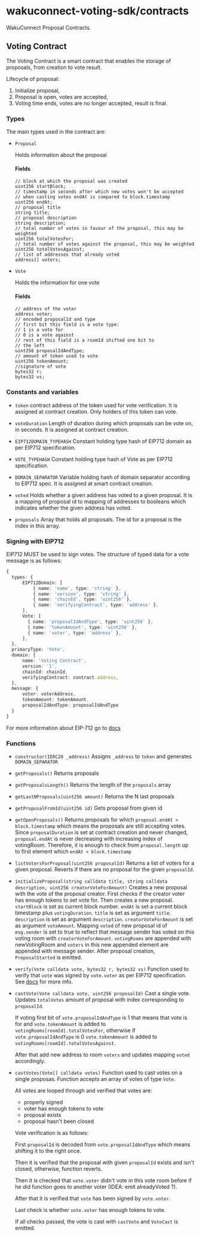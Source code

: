 # wakuconnect-voting-sdk/contracts 

WakuConnect Proposal Contracts.

## Voting Contract

The Voting Contract is a smart contract that enables the storage of proposals, from creation to vote result.

Lifecycle of proposal:

1. Initialize proposal,
2. Proposal is open, votes are accepted,
3. Voting time ends, votes are no longer accepted, result is final.
    
### Types

The main types used in the contract are:

- `Proposal`

    Holds information about the proposal

    #### Fields
    ```solidity
    // block at which the proposal was created
    uint256 startBlock;
    // timestamp in seconds after which new votes won't be accepted
    // when casting votes endAt is compared to block.timestamp
    uint256 endAt;
    // proposal title
    string title;
    // proposal description
    string description;
    // total number of votes in favour of the proposal, this may be weighted
    uint256 totalVotesFor;
    // total number of votes against the proposal, this may be weighted
    uint256 totalVotesAgainst;
    // list of addresses that already voted
    address[] voters;
    ```

- `Vote`

    Holds the information for one vote

    #### Fields
    ```solidity
    // address of the voter
    address voter;
    // encoded proposalId and type
    // first bit this field is a vote type:
    // 1 is a vote for
    // 0 is a vote against
    // rest of this field is a roomId shifted one bit to 
    // the left
    uint256 proposalIdAndType;
    // amount of token used to vote
    uint256 tokenAmount;
    //signature of vote
    bytes32 r;
    bytes32 vs;
    ```

### Constants and variables

- `token`
    contract address of the token used for vote verification.
    It is assigned at contract creation.
    Only holders of this token can vote.

- `voteDuration`
    Length of duration during which proposals can be vote on, in seconds.
    It is assigned at contract creation.

- `EIP712DOMAIN_TYPEHASH`
    Constant holding type hash of EIP712 domain as per EIP712 specification.

- `VOTE_TYPEHASH`
    Constant holding type hash of Vote as per EIP712 specification.

- `DOMAIN_SEPARATOR`
    Variable holding hash of domain separator according to EIP712 spec.
    It is assigned at smart contract creation.

- `voted`
    Holds whether a given address has voted to a given proposal.
    It is a mapping of proposal id to mapping of addresses to booleans which indicates whether the given address has voted.

- `proposals`
    Array that holds all proposals.
    The id for a proposal is the index in this array.

### Signing with EIP712

EIP712 MUST be used to sign votes.
The structure of typed data for a vote message is as follows:
```ts
{
  types: {
      EIP712Domain: [
          { name: 'name', type: 'string' },
          { name: 'version', type: 'string' },
          { name: 'chainId', type: 'uint256' },
          { name: 'verifyingContract', type: 'address' },
      ],
      Vote: [
        { name: 'proposalIdAndType', type: 'uint256' },
        { name: 'tokenAmount', type: 'uint256' },
        { name: 'voter', type: 'address' },
      ],
  },
  primaryType: 'Vote',
  domain: {
      name: 'Voting Contract',
      version: '1',
      chainId: chainId,
      verifyingContract: contract.address,
  },
  message: {
      voter: voterAddress,
      tokenAmount: tokenAmount,
      proposalIdAndType: proposalIdAndType
  }
}
```

For more information about EIP-712 go to [docs](https://eips.ethereum.org/EIPS/eip-712)

### Functions

- `constructor(IERC20 _address)`
    Assigns `_address` to `token` and generates `DOMAIN_SEPARATOR`

- `getProposals()`
    Returns proposals

- `getProposalsLength()`
    Returns the length of the `proposals` array

- `getLastNProposals(uint256 amount)`
    Returns the N last proposals

- `getProposalFromId(uint256 id)`
    Gets proposal from given id

- `getOpenProposals()`
    Returns proposals for which `proposal.endAt > block.timestamp` which means the proposals are still accepting votes.
    Since `proposalDuration` is set at contract creation and never changed,
    `proposal.endAt` is never decreasing with increasing index of votingRoom.
    Therefore, it is enough to check from `proposal.length` up to first element which `endAt < block.timestamp`

- `listVotersForProposal(uint256 proposalId)`
    Returns a list of voters for a given proposal.
    Reverts if there are no proposal for the given `proposalId`.

- `initializeProposal(string calldata title, string calldata description, uint256 creatorVoteForAmount)`
    Creates a new proposal with the vote of the proposal creator.
    First checks if the creator voter has enough tokens to set vote for.
    Then creates a new proposal.
    `startBlock` is set as current block number.
    `endAt` is set a current block timestamp plus `votingDuration`.
    `title` is set as argument `title`.
    `description` is set as argument `description`.
    `creatorVoteForAmount` is set as argument `voteAmount`.
    Mapping `voted` of new proposal id of `msg.sender` is set to true to reflect that message sender has voted on this voting room with `creatorVoteForAmount`.
    `votingRooms` are appended with newVotingRoom and `voters` in this new appended element are appended with message sender.
    After proposal creation, `ProposalStarted` is emitted.

- `verify(Vote calldata vote, bytes32 r, bytes32 vs)`
    Function used to verify that `vote` was signed by `vote.voter` as per EIP712 specification.
    See [docs](https://eips.ethereum.org/EIPS/eip-712) for more info.

- `castVote(Vote calldata vote, uint256 proposalId)`
    Cast a single vote.
    Updates `totalVotes` amount of proposal with index corresponding to `proposalId`.

    If voting first bit of `vote.proposalIdAndType` is 1 that means that vote is for and `vote.tokenAmount` is added to `votingRooms[roomId].totalVotesFor`, otherwise if `vote.proposalIdAndType` is 0 `vote.tokenAmount` is added to `votingRooms[roomId].totalVotesAgainst`.

    After that add new address to room `voters` and updates mapping `voted` accordingly.

- `castVotes(Vote[] calldata votes)`
    Function used to cast votes on a single proposas.
    Function accepts an array of votes of type `Vote`.

    All votes are looped through and verified that votes are:
    - properly signed
    - voter has enough tokens to vote
    - proposal exists
    - proposal hasn't been closed

    Vote verification is as follows:
 
    First `proposalId` is decoded from `vote.proposalIdAndType` which means shifting it to the right once.

    Then it is verified that the proposal with given `proposalId` exists and isn't closed, otherwise, function reverts. 

    Then it is checked that `vote.voter` didn't vote in this vote room before if he did function goes to another voter (IDEA: emit alreadyVoted ?).
   
    After that it is verified that `vote` has been signed by `vote.voter`.

    Last check is whether `vote.voter` has enough tokens to vote.
    
    If all checks passed, the vote is cast with `castVote` and `VoteCast` is emitted.
